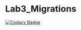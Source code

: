 # Lab3_Migrations

[![Codacy Badge](https://api.codacy.com/project/badge/Grade/881bd6e654a845faacd32c608b5d34e5)](https://www.codacy.com/app/mariukhin/Lab3_Migrations?utm_source=github.com&amp;utm_medium=referral&amp;utm_content=mariukhin/Lab3_Migrations&amp;utm_campaign=Badge_Grade)
